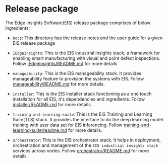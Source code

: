# Release package

The Edge Insights Software(EIS) release package comprises of below ingredients:

* `Docs`:
  This directory has the release notes and the user guide for a given EIS
  release package

* `IEdgeInsights`:
  This is the EIS industrial insights stack, a framework for enabling
  smart manufacturing with visual and point defect inspections. Follow
  [IEdgeInsights/README.md](IEdgeInsights/README.md) for more details

* `manageability`:
  This is the EIS manageability stack. It provides manageability feature to provision
  the systems with EIS. Follow [manageability/README.md](manageability/README.md)
  for more details.

* `installer`:
  This is the EIS installer stack functioning as a one touch installation for
  all EIS, it's dependencies and ingredients.
  Follow [installer/README.md](installer/README.md) for
  more details.

* `training-and-learning-suite`:
  This is the EIS Training and Learning Suite(TLS) stack. It provides the interface
  to do the deep learning model training with user data set for EIS inferencing.
  Follow [training-and-learning-suite/readme.md](training-and-learning-suite/readme.md)
  for more details.

* `orchestrator`:
  This is the EIS orchestrator stack. It helps in deployment, orchestration and
  management of the `EIS industrial insights stack` services across nodes.
  Follow [orchestrator/README.md](orchestrator/README.md) for more details.
